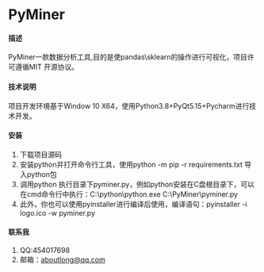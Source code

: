 # PyMiner

#### 描述
PyMiner一款数据分析工具,目的是使pandas\sklearn的操作进行可视化，项目许可遵循MIT 开源协议。

#### 技术说明
项目开发环境基于Window 10 X64，使用Python3.8+PyQt5.15+Pycharm进行技术开发。

#### 安装

1. 下载项目源码 
2. 安装python并打开命令行工具，使用python -m pip -r requirements.txt 导入python包
3. 调用python 执行目录下pyminer.py，例如python安装在C盘根目录下，可以在cmd命令行中执行：C:\python\python.exe C:\PyMiner\pyminer.py
4. 此外，你也可以使用pyinstaller进行编译后使用，编译语句：pyinstaller -i logo.ico -w pyminer.py


#### 联系我

1.  QQ:454017698
2.  邮箱：aboutlong@qq.com
